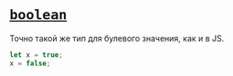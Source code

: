 # [`boolean`](../index.md)

Точно такой же тип для булевого значения, как и в JS.

```ts
let x = true;
x = false;
```
